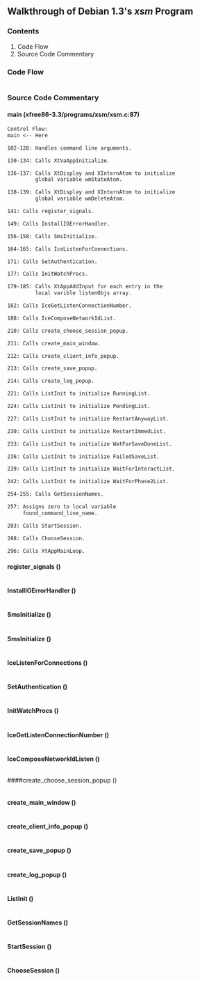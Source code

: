 ## Walkthrough of Debian 1.3's _xsm_ Program

### Contents

1. Code Flow
2. Source Code Commentary

### Code Flow

```txt
```

### Source Code Commentary

#### main (xfree86-3.3/programs/xsm/xsm.c:87)

```txt
Control Flow:
main <-- Here

102-128: Handles command line arguments.

130-134: Calls XtVaAppInitialize.

136-137: Calls XtDisplay and XInternAtom to initialize
         global variable wmStateAtom.

138-139: Calls XtDisplay and XInternAtom to initialize
         global variable wmDeleteAtom.

141: Calls register_signals.

149: Calls InstallIOErrorHandler.

156-158: Calls SmsInitialize.

164-165: Calls IceListenForConnections.

171: Calls SetAuthentication.

177: Calls InitWatchProcs.

179-185: Calls XtAppAddInput for each entry in the
         local varible listenObjs array.

182: Calls IceGetListenConnectionNumber.

188: Calls IceComposeNetworkIdList.

210: Calls create_choose_session_popup.

211: Calls create_main_window.

212: Calls create_client_info_popup.

213: Calls create_save_popup.

214: Calls create_log_popup.

221: Calls ListInit to initialize RunningList.

224: Calls ListInit to initialize PendingList.

227: Calls ListInit to initialize RestartAnywayList.

230: Calls ListInit to initialize RestartImmedList.

233: Calls ListInit to initialize WatForSaveDoneList.

236: Calls ListInit to initialize FailedSaveList.

239: Calls ListInit to initialize WaitForInteractList.

242: Calls ListInit to initialize WaitForPhase2List.

254-255: Calls GetSessionNames.

257: Assigns zero to local variable
     found_command_line_name.

283: Calls StartSession.

288: Calls ChooseSession.

296: Calls XtAppMainLoop.
```

#### register\_signals ()

```txt
```
#### InstallIOErrorHandler ()

```txt
```
#### SmsInitialize ()

```txt
```
#### SmsInitialize ()

```txt
```
#### IceListenForConnections ()

```txt
```
#### SetAuthentication ()

```txt
```
#### InitWatchProcs ()

```txt
```
#### IceGetListenConnectionNumber ()

```txt
```
#### IceComposeNetworkIdListen ()

```txt
```
####create\_choose\_session\_popup ()

```txt
```
#### create\_main\_window ()

```txt
```
#### create\_client\_info\_popup ()

```txt
```
#### create\_save\_popup ()

```txt
```
#### create\_log\_popup ()

```txt
```
#### ListInit ()

```txt
```
#### GetSessionNames ()

```txt
```
#### StartSession ()

```txt
```
#### ChooseSession ()

```txt
```
